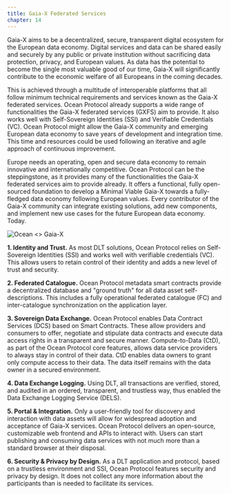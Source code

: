 ```yaml
---
title: Gaia-X Federated Services
chapter: 14
---
```


Gaia-X aims to be a decentralized, secure, transparent digital ecosystem for the European data economy. Digital services and data can be shared easily and securely by any public or private institution without sacrificing data protection, privacy, and European values. As data has the potential to become the single most valuable good of our time, Gaia-X will significantly contribute to the economic welfare of all Europeans in the coming decades.

This is achieved through a multitude of interoperable platforms that all follow minimum technical requirements and services known as the Gaia-X federated services. Ocean Protocol already supports a wide range of functionalities the Gaia-X federated services (GXFS) aim to provide. It also works well with Self-Sovereign Identities (SSI) and Verifiable Credentials (VC). Ocean Protocol might allow the Gaia-X community and emerging European data economy to save years of development and integration time. This time and resources could be used following an iterative and agile approach of continuous improvement.

Europe needs an operating, open and secure data economy to remain innovative and internationally competitive. Ocean Protocol can be the steppingstone, as it provides many of the functionalities the Gaia-X federated services aim to provide already. It offers a functional, fully open-sourced foundation to develop a Minimal Viable Gaia-X towards a fully-fledged data economy following European values. Every contributor of the Gaia-X community can integrate existing solutions, add new components, and implement new use cases for the future European data economy. Today.

![Ocean <> Gaia-X](https://raw.githubusercontent.com/deltaDAO/files/main/OceanGaiaX480p.gif)

**1. Identity and Trust.** As most DLT solutions, Ocean Protocol relies on Self-Sovereign Identities (SSI) and works well with verifiable credentials (VC). This allows users to retain control of their identity and adds a new level of trust and security.

**2. Federated Catalogue.** Ocean Protocol metadata smart contracts provide a decentralized database and &quot;ground truth&quot; for all data asset self-descriptions. This includes a fully operational federated catalogue (FC) and inter-catalogue synchronization on the application layer.

**3. Sovereign Data Exchange.** Ocean Protocol enables Data Contract Services (DCS) based on Smart Contracts. These allow providers and consumers to offer, negotiate and stipulate data contracts and execute data access rights in a transparent and secure manner. Compute-to-Data (CtD), as part of the Ocean Protocol core features, allows data service providers to always stay in control of their data. CtD enables data owners to grant only compute access to their data. The data itself remains with the data owner in a secured environment.

**4. Data Exchange Logging.** Using DLT, all transactions are verified, stored, and audited in an ordered, transparent, and trustless way, thus enabled the Data Exchange Logging Service (DELS).

**5. Portal &amp; Integration.** Only a user-friendly tool for discovery and interaction with data assets will allow for widespread adoption and acceptance of Gaia-X services. Ocean Protocol delivers an open-source, customizable web frontend and APIs to interact with. Users can start publishing and consuming data services with not much more than a standard browser at their disposal.

**6. Security &amp; Privacy by Design.** As a DLT application and protocol, based on a trustless environment and SSI, Ocean Protocol features security and privacy by design. It does not collect any more information about the participants than is needed to facilitate its services.
